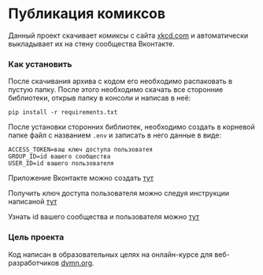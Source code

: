 # Публикация комиксов

Данный проект скачивает комиксы с сайта [xkcd.com](https://xkcd.com/) и автоматически выкладывает их на стену сообщества Вконтакте.

### Как установить

После скачивания архива с кодом его необходимо распаковать в пустую папку. После этого необходимо скачать все сторонние библиотеки, открыв папку в консоли и написав в неё:
```
pip install -r requirements.txt
```
После установки сторонних библиотек, необходимо создать в корневой папке файл с названием `.env` и записать в него данные в виде:

```
ACCESS_TOKEN=ваш ключ доступа пользоватея
GROUP_ID=id вашего сообщества
USER_ID=id вашего пользователя
```

Приложение Вконтакте можно создать [тут](https://dev.vk.com/)

Получить ключ доступа пользователя можно следуя инструкции написаной [тут](https://dev.vk.com/api/access-token/implicit-flow-user)

Узнать id вашего сообщества и пользователя можно [тут](https://regvk.com/id/)

### Цель проекта

Код написан в образовательных целях на онлайн-курсе для веб-разработчиков [dvmn.org](https://dvmn.org/).
